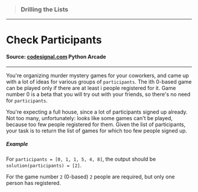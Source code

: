 > ### Drilling the Lists

---

# Check Participants

#### Source: [codesignal.com](https://codesignal.com/) Python Arcade

---

You're organizing murder mystery games for your coworkers, and came up with a lot of ideas for various groups of `participants`. The ith 0-based game can be played only if there are at least i people registered for it. Game number 0 is a beta that you will try out with your friends, so there's no need for `participants`.

You're expecting a full house, since a lot of participants signed up already. Not too many, unfortunately: looks like some games can't be played, because too few people registered for them. Given the list of participants, your task is to return the list of games for which too few people signed up.

##### Example

For `participants = [0, 1, 1, 5, 4, 8]`, the output should be
`solution(participants) = [2]`.

For the game number `2` (0-based) `2` people are required, but only one person has registered.
